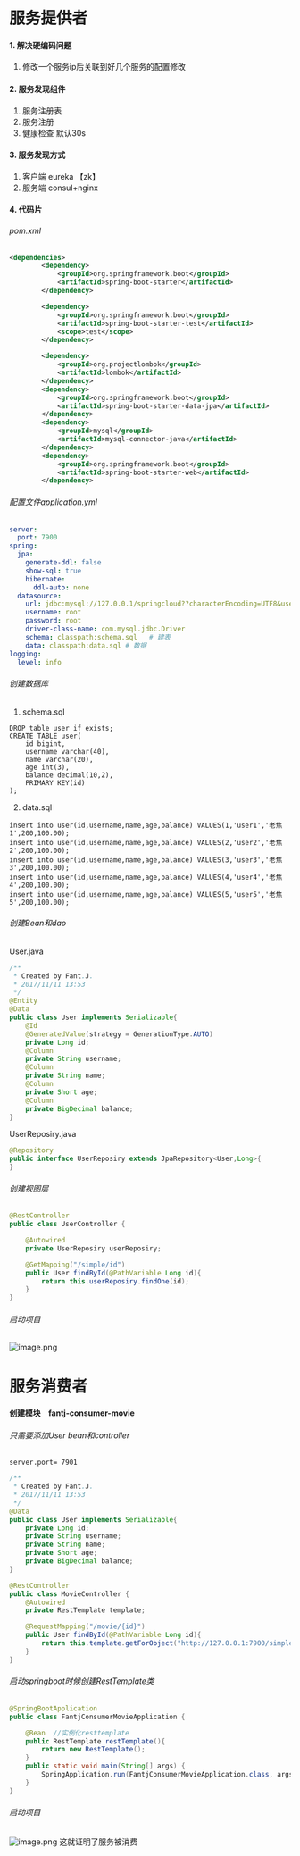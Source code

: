 # 服务提供者
####   1. 解决硬编码问题
1.  修改一个服务ip后关联到好几个服务的配置修改

####   2. 服务发现组件
1. 服务注册表
2. 服务注册
3. 健康检查  默认30s

####   3. 服务发现方式
1. 客户端  eureka 【zk】
2. 服务端  consul+nginx

####   4. 代码片
######  pom.xml
```xml
<dependencies>
		<dependency>
			<groupId>org.springframework.boot</groupId>
			<artifactId>spring-boot-starter</artifactId>
		</dependency>

		<dependency>
			<groupId>org.springframework.boot</groupId>
			<artifactId>spring-boot-starter-test</artifactId>
			<scope>test</scope>
		</dependency>

		<dependency>
			<groupId>org.projectlombok</groupId>
			<artifactId>lombok</artifactId>
		</dependency>
		<dependency>
			<groupId>org.springframework.boot</groupId>
			<artifactId>spring-boot-starter-data-jpa</artifactId>
		</dependency>
		<dependency>
			<groupId>mysql</groupId>
			<artifactId>mysql-connector-java</artifactId>
		</dependency>
		<dependency>
			<groupId>org.springframework.boot</groupId>
			<artifactId>spring-boot-starter-web</artifactId>
		</dependency>
```
######  配置文件application.yml
```yaml
server:
  port: 7900
spring:
  jpa:
    generate-ddl: false
    show-sql: true
    hibernate:
      ddl-auto: none
  datasource:
    url: jdbc:mysql://127.0.0.1/springcloud??characterEncoding=UTF8&useSSL=true&allowMultiQueries=true
    username: root
    password: root
    driver-class-name: com.mysql.jdbc.Driver
    schema: classpath:schema.sql   # 建表
    data: classpath:data.sql # 数据
logging:
  level: info
```
######  创建数据库
1. schema.sql
```
DROP table user if exists;
CREATE TABLE user(
    id bigint,
    username varchar(40),
    name varchar(20),
    age int(3),
    balance decimal(10,2),
    PRIMARY KEY(id)
);
```
2. data.sql
```
insert into user(id,username,name,age,balance) VALUES(1,'user1','老焦1',200,100.00);
insert into user(id,username,name,age,balance) VALUES(2,'user2','老焦2',200,100.00);
insert into user(id,username,name,age,balance) VALUES(3,'user3','老焦3',200,100.00);
insert into user(id,username,name,age,balance) VALUES(4,'user4','老焦4',200,100.00);
insert into user(id,username,name,age,balance) VALUES(5,'user5','老焦5',200,100.00);

```
######  创建Bean和dao
User.java
```java
/**
 * Created by Fant.J.
 * 2017/11/11 13:53
 */
@Entity
@Data
public class User implements Serializable{
    @Id
    @GeneratedValue(strategy = GenerationType.AUTO)
    private Long id;
    @Column
    private String username;
    @Column
    private String name;
    @Column
    private Short age;
    @Column
    private BigDecimal balance;
}
```
UserReposiry.java
```java
@Repository
public interface UserReposiry extends JpaRepository<User,Long>{
}

```
######  创建视图层

```java
@RestController
public class UserController {

    @Autowired
    private UserReposiry userReposiry;

    @GetMapping("/simple/id")
    public User findById(@PathVariable Long id){
        return this.userReposiry.findOne(id);
    }
}
```
######  启动项目

![image.png](http://upload-images.jianshu.io/upload_images/5786888-8f64ef197eec648b.png?imageMogr2/auto-orient/strip%7CimageView2/2/w/1240)

# 服务消费者
####   创建模块　fantj-consumer-movie
######  只需要添加User bean和controller
```
server.port= 7901
```
```java
/**
 * Created by Fant.J.
 * 2017/11/11 13:53
 */
@Data
public class User implements Serializable{
    private Long id;
    private String username;
    private String name;
    private Short age;
    private BigDecimal balance;
}
```

```java
@RestController
public class MovieController {
    @Autowired
    private RestTemplate template;

    @RequestMapping("/movie/{id}")
    public User findById(@PathVariable Long id){
        return this.template.getForObject("http://127.0.0.1:7900/simple/"+id,User.class);
    }
}
```
######  启动springboot时候创建RestTemplate类
```java
@SpringBootApplication
public class FantjConsumerMovieApplication {

	@Bean  //实例化resttemplate
	public RestTemplate restTemplate(){
		return new RestTemplate();
	}
	public static void main(String[] args) {
		SpringApplication.run(FantjConsumerMovieApplication.class, args);
	}
}

```
######  启动项目

![image.png](http://upload-images.jianshu.io/upload_images/5786888-67dc757c528e3130.png?imageMogr2/auto-orient/strip%7CimageView2/2/w/1240)
这就证明了服务被消费
